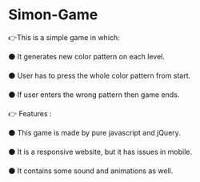 # Simon-Game

👉This is a simple game in which:

⚫ It generates new color pattern on each level. 

⚫ User has to press the whole color pattern from start.

⚫ If user enters the wrong pattern then game ends.

👉 Features :

⚫ This game is made by pure javascript and jQuery.

⚫ It is a responsive website, but it has issues in mobile.

⚫ It contains some sound and animations as well.
